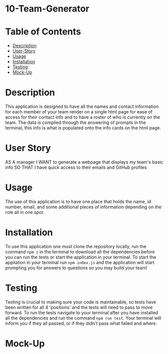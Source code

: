 # 10-Team-Generator

# Table of Contents
- [Description](#description)
- [User-Story](#user-story)
- [Usage](#usage)
- [Installation](#installation)
- [Testing](#testing)
- [Mock-Up](#mock-up)

# Description
This application is designed to have all the names and contact information for each member of your team render on a single html page for ease of access for their contact info and to have a roster of who is currently on the team. The data is complied through the answering of prompts in the terminal, this info is what is populated onto the info cards on the html page.

# User Story
AS A manager
I WANT to generate a webpage that displays my team's basic info
SO THAT I have quick access to their emails and GitHub profiles

# Usage
The use of this application is to have one place that holds the name, id number, email, and some additional pieces of information depending on the role all in one spot. 

# Installation
To use this application one must clone the repository locally, run the command `npm i` in the terminal to download all the dependencies before you can run the tests or start the application in your terminal. To start the appliation in your terminal run `npm index.js` and the application will start prompting you for answers to questions so you may build your team!

# Testing
Testing is crucial to making sure your code is maintainable, so tests have been written for all 4 'positions' and the tests will need to pass to move forward. To run the tests navigate to your terminal after you have installed all the dependencies and run the command `npm run test`. Your terminal will inform you if they all passed, or if they didn't pass what failed and where.

# Mock-Up